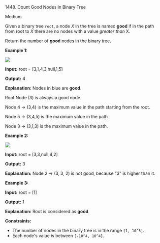 1448\. Count Good Nodes in Binary Tree

Medium

Given a binary tree `root`, a node _X_ in the tree is named **good** if in the path from root to _X_ there are no nodes with a value _greater than_ X.

Return the number of **good** nodes in the binary tree.

**Example 1:**

**![](https://leetcode-in-java.github.io/src/main/java/g1401_1500/s1448_count_good_nodes_in_binary_tree/test_sample_1.png)**

**Input:** root = [3,1,4,3,null,1,5]

**Output:** 4

**Explanation:** Nodes in blue are **good**. 

Root Node (3) is always a good node.

Node 4 -> (3,4) is the maximum value in the path starting from the root. 

Node 5 -> (3,4,5) is the maximum value in the path 

Node 3 -> (3,1,3) is the maximum value in the path.

**Example 2:**

**![](https://leetcode-in-java.github.io/src/main/java/g1401_1500/s1448_count_good_nodes_in_binary_tree/test_sample_2.png)**

**Input:** root = [3,3,null,4,2]

**Output:** 3

**Explanation:** Node 2 -> (3, 3, 2) is not good, because "3" is higher than it.

**Example 3:**

**Input:** root = [1]

**Output:** 1

**Explanation:** Root is considered as **good**.

**Constraints:**

*   The number of nodes in the binary tree is in the range `[1, 10^5]`.
*   Each node's value is between `[-10^4, 10^4]`.